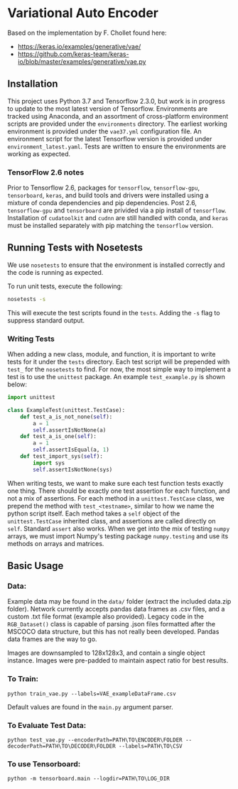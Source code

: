 # Variational Auto Encoder

Based on the implementation by F. Chollet found here:
- https://keras.io/examples/generative/vae/
- https://github.com/keras-team/keras-io/blob/master/examples/generative/vae.py

## Installation

This project uses Python 3.7 and Tensorflow 2.3.0, but work is in progress to update to the most latest version of Tensorflow. Environments are tracked using Anaconda, and an assortment of cross-platform environment scripts are provided under the `environments` directory. The earliest working environment is provided under the `vae37.yml` configuration file. An environment script for the latest Tensorflow version is provided under `environment_latest.yaml`.  Tests are written to ensure the environments are working as expected.

### TensorFlow 2.6 notes

Prior to Tensorflow 2.6, packages for `tensorflow`, `tensorflow-gpu`, `tensorboard`, `keras`, and build tools and drivers were installed using a mixture of conda dependencies and pip dependencies.  Post 2.6, `tensorflow-gpu` and `tensorboard` are privided via a pip install of `tensorflow`.  Installation of `cudatoolkit` and `cudnn` are still handled with conda, and `keras` must be installed separately with pip matching the `tensorflow` version. 

## Running Tests with Nosetests

We use `nosetests` to ensure that the environment is installed correctly and the code is running as expected.

To run unit tests, execute the following:

```bash
nosetests -s
```

This will execute the test scripts found in the `tests`. Adding the `-s` flag to suppress standard output. 

### Writing Tests

When adding a new class, module, and function, it is important to write tests for it under the `tests` directory. Each test script will be prepended with `test_` for the `nosetests` to find. For now, the most simple way to implement a test is to use the `unittest` package.  An example `test_example.py` is shown below:

```python
import unittest

class ExampleTest(unittest.TestCase):
    def test_a_is_not_none(self):
        a = 1
        self.assertIsNotNone(a)
    def test_a_is_one(self):
        a = 1
        self.assertIsEqual(a, 1)
    def test_import_sys(self):
        import sys
        self.assertIsNotNone(sys)
```

When writing tests, we want to make sure each test function tests exactly one thing.  There should be exactly one test assertion for each function, and not a mix of assertions.  For each method in a `unittest.TestCase` class, we prepend the method with `test_<testname>`, similar to how we name the python script itself.  Each method takes a `self` object of the `unittest.TestCase` inherited class, and assertions are called directly on `self`.  Standard `assert` also works. When we get into the mix of testing `numpy` arrays, we must import Numpy's testing package `numpy.testing` and use its methods on arrays and matrices. 

## Basic Usage
### Data:
Example data may be found in the `data/` folder (extract the included data.zip folder).  Network currently accepts pandas
data frames as .csv files, and a custom .txt file format (example also provided).  Legacy code
in the `RGB_Dataset()` class is capable of parsing .json files formatted after the MSCOCO data structure, but this has
not really been developed.  Pandas data frames are the way to go.

Images are downsampled to 128x128x3, and contain a single object instance. Images
 were pre-padded to maintain aspect ratio for best results.

### To Train:
`python train_vae.py --labels=VAE_exampleDataFrame.csv
`

Default values are found in the `main.py` argument parser.

### To Evaluate Test Data:
`python test_vae.py --encoderPath=PATH\TO\ENCODER\FOLDER --decoderPath=PATH\TO\DECODER\FOLDER
--labels=PATH\TO\CSV
`
### To use Tensorboard:
`python -m tensorboard.main --logdir=PATH\TO\LOG_DIR`
